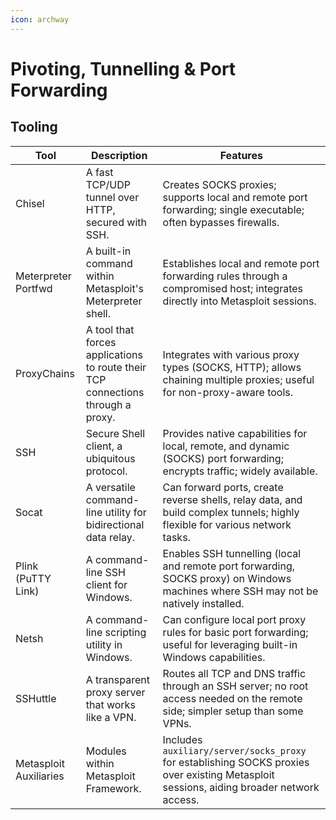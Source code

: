```yaml
---
icon: archway
---
```


# Pivoting, Tunnelling & Port Forwarding

## Tooling

| Tool                   | Description                                                                     | Features                                                                                                                                 |
| ---------------------- | ------------------------------------------------------------------------------- | ---------------------------------------------------------------------------------------------------------------------------------------- |
| Chisel                 | A fast TCP/UDP tunnel over HTTP, secured with SSH.                              | Creates SOCKS proxies; supports local and remote port forwarding; single executable; often bypasses firewalls.                           |
| Meterpreter Portfwd    | A built-in command within Metasploit's Meterpreter shell.                       | Establishes local and remote port forwarding rules through a compromised host; integrates directly into Metasploit sessions.             |
| ProxyChains            | A tool that forces applications to route their TCP connections through a proxy. | Integrates with various proxy types (SOCKS, HTTP); allows chaining multiple proxies; useful for non-proxy-aware tools.                   |
| SSH                    | Secure Shell client, a ubiquitous protocol.                                     | Provides native capabilities for local, remote, and dynamic (SOCKS) port forwarding; encrypts traffic; widely available.                 |
| Socat                  | A versatile command-line utility for bidirectional data relay.                  | Can forward ports, create reverse shells, relay data, and build complex tunnels; highly flexible for various network tasks.              |
| Plink (PuTTY Link)     | A command-line SSH client for Windows.                                          | Enables SSH tunnelling (local and remote port forwarding, SOCKS proxy) on Windows machines where SSH may not be natively installed.      |
| Netsh                  | A command-line scripting utility in Windows.                                    | Can configure local port proxy rules for basic port forwarding; useful for leveraging built-in Windows capabilities.                     |
| SSHuttle               | A transparent proxy server that works like a VPN.                               | Routes all TCP and DNS traffic through an SSH server; no root access needed on the remote side; simpler setup than some VPNs.            |
| Metasploit Auxiliaries | Modules within Metasploit Framework.                                            | Includes `auxiliary/server/socks_proxy` for establishing SOCKS proxies over existing Metasploit sessions, aiding broader network access. |

